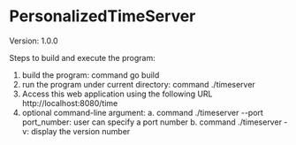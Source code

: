 # PersonalizedTimeServer
Version: 1.0.0

Steps to build and execute the program:
1. build the program: command go build
2. run the program under current directory: command ./timeserver
3. Access this web application using the following URL
   http://localhost:8080/time 
4. optional command-line argument:
   a. command ./timeserver --port port_number: user can specify a port 
      number 
   b. command ./timeserver -v: display the version number 